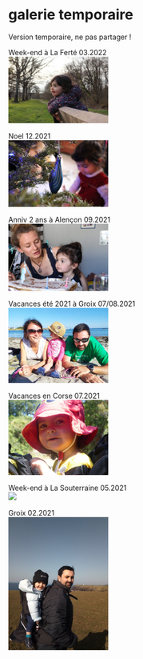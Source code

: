 # galerie temporaire
Version temporaire, ne pas partager !


Week-end à La Ferté 03.2022<br>
[<img src="/docs/assets/2022-03-welaferte.jpg" width="200">](https://www.amazon.fr/photos/share/NfMM6mF8G61SDSJeldRC0FVoSApxJkUeJslXgMPr890)

Noel 12.2021<br>
[<img src="/docs/assets/2021-12-noel.JPG" width="200">](https://www.amazon.fr/photos/share/cjP5zpRgwL5WGYwfh6KxEOIvoyXf9K6hsQ0rtXcO8NP)

Anniv 2 ans à Alençon 09.2021<br>
[<img src="/docs/assets/2021.09-anniv.JPG" width="200">](https://www.amazon.fr/photos/share/LoHYnZ3NZU7W8bDeUgsupghMWUxCtU8Wrhy98d6qelK)

Vacances été 2021 à Groix 07/08.2021<br>
[<img src="/docs/assets/2021.07-groix.jpg" width="200">](https://www.amazon.fr/photos/share/GRaDVi3u3V7pz1OXmB9x0TdlcVWIaEYOB7SR71V64K)

Vacances en Corse 07.2021<br>
[<img src="/docs/assets/2021.07-corse.JPG" width="200">](https://www.amazon.fr/photos/share/Q1oO1bXUojMYG7EUXgvScURzNbX5jIDrW4kLesQ06Gt)

Week-end à La Souterraine 05.2021<br>
[<img src="/docs/assets/2021.05-lasouterraine.jpg" width="200">](https://www.amazon.fr/photos/share/HD2cXRGNd73SItWdARrcVm3FnhNTutDlHJSWg1T98j4)

Groix 02.2021<br>
[<img src="/docs/assets/2021.02-groix.jpg" width="200">](https://www.amazon.fr/photos/share/6Qq4SvpkUU9bbdqFJNBUS97GQjt2jCG9kODglRElyDh)
